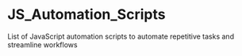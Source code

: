# JS_Automation_Scripts
List of JavaScript automation scripts to automate repetitive tasks and streamline workflows
